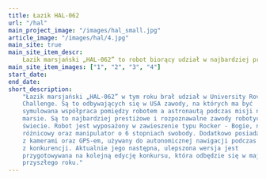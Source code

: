 ```yaml
---
title: Łazik HAL-062
url: "/hal"
main_project_image: "/images/hal_small.jpg"
article_image: "/images/hal/4.jpg"
main_site: true
main_site_item_descr: 
    Łazik marsjański „HAL-062” to robot biorący udział w najbardziej prestiżowych zawodach na świecie ...
main_site_item_images: ["1", "2", "3", "4"]
start_date:
end_date:
short_description:
    "Łazik marsjański „HAL-062” w tym roku brał udział w University Rover
    Challenge. Są to odbywających się w USA zawody, na których ma być
    symulowana współpraca pomiędzy robotem a astronautą podczas misji na
    marsie. Są to najbardziej prestiżowe i rozpoznawalne zawody robotyczne na
    świecie. Robot jest wyposażony w zawieszenie typu Rocker - Bogie, napęd
    różnicowy oraz manipulator o 6 stopniach swobody. Dodatkowo posiada moduł
    z kamerami oraz GPS-em, używany do autonomicznej nawigacji podczas jednej
    z konkurencji. Aktualnie jego następna, ulepszona wersja jest
    przygotowywana na kolejną edycję konkursu, która odbędzie się w maju
    przyszłego roku."
---
```

